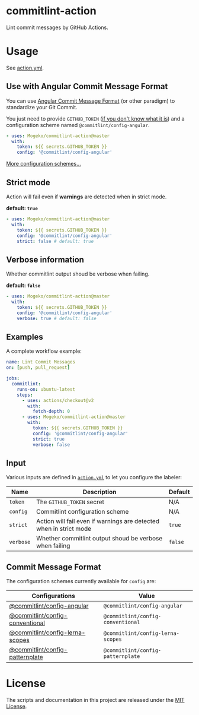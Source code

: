 # commitlint-action

Lint commit messages by GitHub Actions.

# Usage

See [action.yml][action-yml].

## Use with Angular Commit Message Format

You can use [Angular Commit Message Format][angular-commit-message-format] (or other paradigm) to standardize your Git Commit.

You just need to provide `GITHUB_TOKEN` ([if you don't know what it is][github-token]) and a configuration scheme named `@commitlint/config-angular`.

```yml
- uses: Mogeko/commitlint-action@master
  with:
    token: ${{ secrets.GITHUB_TOKEN }}
    config: '@commitlint/config-angular'
```

[More configuration schemes...](#-commit-message-format)

## Strict mode

Action will fail even if **warnings** are detected when in strict mode.

**default: `true`**

```yml
- uses: Mogeko/commitlint-action@master
  with:
    token: ${{ secrets.GITHUB_TOKEN }}
    config: '@commitlint/config-angular'
    strict: false # default: true
```

## Verbose information

Whether commitlint output shoud be verbose when failing.

**default: `false`**

```yml
- uses: Mogeko/commitlint-action@master
  with:
    token: ${{ secrets.GITHUB_TOKEN }}
    config: '@commitlint/config-angular'
    verbose: true # default: false
```

## Examples

A complete workflow example:

```yml
name: Lint Commit Messages
on: [push, pull_request]

jobs:
  commitlint:
    runs-on: ubuntu-latest
    steps:
      - uses: actions/checkout@v2
        with:
          fetch-depth: 0
      - uses: Mogeko/commitlint-action@master
        with:
          token: ${{ secrets.GITHUB_TOKEN }}
          config: '@commitlint/config-angular'
          strict: true
          verbose: false
```

## Input

Various inputs are defined in [`action.yml`][action-yml] to let you configure the labeler:

| Name      | Description                                                        | Default |
| --------- | ------------------------------------------------------------------ | ------- |
| `token`   | The `GITHUB_TOKEN` secret                                          | N/A     |
| `config`  | Commitlint configuration scheme                                    | N/A     |
| `strict`  | Action will fail even if warnings are detected when in strict mode | `true`  |
| `verbose` | Whether commitlint output shoud be verbose when failing            | `false` |

## Commit Message Format

The configuration schemes currently available for `config` are:

| Configurations                                         | Value                             |
| ------------------------------------------------------ | --------------------------------- |
| [@commitlint/config-angular][config-angular]           | `@commitlint/config-angular`      |
| [@commitlint/config-conventional][config-conventional] | `@commitlint/config-conventional` |
| [@commitlint/config-lerna-scopes][config-lerna-scopes] | `@commitlint/config-lerna-scopes` |
| [@commitlint/config-patternplate][config-patternplate] | `@commitlint/config-patternplate` |

# License

The scripts and documentation in this project are released under the [MIT License][license].


[action-yml]: https://github.com/Mogeko/commitlint-action/blob/master/action.yml
[angular-commit-message-format]: https://github.com/angular/angular/blob/master/CONTRIBUTING.md#-commit-message-format
[config-angular]: https://github.com/conventional-changelog/commitlint/tree/master/%40commitlint/config-angular
[config-conventional]: https://github.com/conventional-changelog/commitlint/tree/master/%40commitlint/config-conventional
[config-lerna-scopes]: https://github.com/conventional-changelog/commitlint/tree/master/%40commitlint/config-lerna-scopes
[config-patternplate]: https://github.com/conventional-changelog/commitlint/blob/master/@commitlint/config-patternplate
[github-token]: https://docs.github.com/en/actions/reference/authentication-in-a-workflow
[license]: https://github.com/Mogeko/commitlint-action/blob/master/LICENSE
